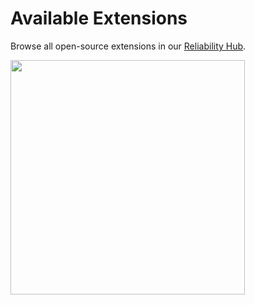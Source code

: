 # Available Extensions

Browse all open-source extensions in our [Reliability Hub](https://hub.steadybit.com/).

<a href="https://hub.steadybit.com/" target="_blank"><img src="../../.gitbook/assets/ufo-hub.webp" alt="" width="375"><a>